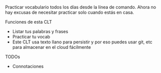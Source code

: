 Practicar vocabulario todos los días desde la línea de comando.
Ahora no hay excusas de necesitar practicar solo cuando estás en casa.

Funciones de esta CLT
- Listar tus palabras y frases
- Practicar tu vocab
- Este CLT usa texto llano para persistir y por eso puedes usar git, 
  etc para almacenar en el cloud fácilmente

TODOs
- Connotaciones
